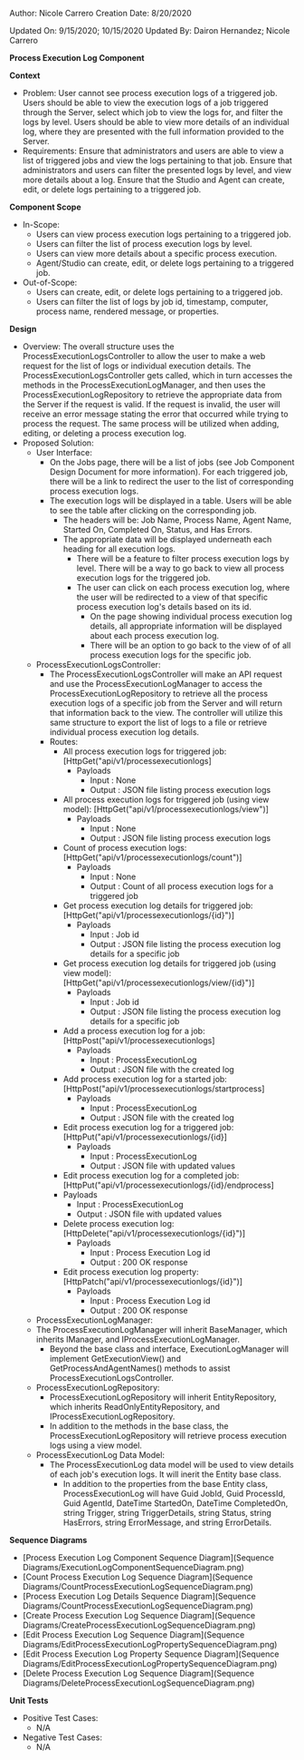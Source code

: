 Author: Nicole Carrero
Creation Date: 8/20/2020

Updated On: 9/15/2020; 10/15/2020
Updated By: Dairon Hernandez; Nicole Carrero

**Process Execution Log Component**

**Context**

- Problem: User cannot see process execution logs of a triggered job.  Users should be able to view the execution logs of a job triggered through the Server, select which job to view the logs for, and filter the logs by level.  Users should be able to view more details of an individual log, where they are presented with the full information provided to the Server.
- Requirements: Ensure that administrators and users are able to view a list of triggered jobs and view the logs pertaining to that job.  Ensure that administrators and users can filter the presented logs by level, and view more details about a log.  Ensure that the Studio and Agent can create, edit, or delete logs pertaining to a triggered job.

**Component Scope**

- In-Scope:
  - Users can view process execution logs pertaining to a triggered job.
  - Users can filter the list of process execution logs by level.
  - Users can view more details about a specific process execution.
  - Agent/Studio can create, edit, or delete logs pertaining to a triggered job.
- Out-of-Scope:
  - Users can create, edit, or delete logs pertaining to a triggered job.
  - Users can filter the list of logs by job id, timestamp, computer, process name, rendered message, or properties.

**Design**

- Overview: The overall structure uses the ProcessExecutionLogsController to allow the user to make a web request for the list of logs or individual execution details.  The ProcessExecutionLogsController gets called, which in turn accesses the methods in the ProcessExecutionLogManager, and then uses the ProcessExecutionLogRepository to retrieve the appropriate data from the Server if the request is valid.  If the request is invalid, the user will receive an error message stating the error that occurred while trying to process the request.  The same process will be utilized when adding, editing, or deleting a process execution log.
- Proposed Solution:
  - User Interface:
    - On the Jobs page, there will be a list of jobs (see Job Component Design Document for more information).  For each triggered job, there will be a link to redirect the user to the list of corresponding process execution logs.
    - The execution logs will be displayed in a table.  Users will be able to see the table after clicking on the corresponding job.
      - The headers will be: Job Name, Process Name, Agent Name, Started On, Completed On, Status, and Has Errors.
      - The appropriate data will be displayed underneath each heading for all execution logs.
        - There will be a feature to filter process execution logs by level.  There will be a way to go back to view all process execution logs for the triggered job.
        - The user can click on each process execution log, where the user will be redirected to a view of that specific process execution log's details based on its id.
          - On the page showing individual process execution log details, all appropriate information will be displayed about each process execution log.
          - There will be an option to go back to the view of of all process execution logs for the specific job.
  - ProcessExecutionLogsController:
    - The ProcessExecutionLogsController will make an API request and use the ProcessExecutionLogManager to access the ProcessExecutionLogRepository to retrieve all the process execution logs of a specific job from the Server and will return that information back to the view.  The controller will utilize this same structure to export the list of logs to a file or retrieve individual process execution log details.
    - Routes:
      - All process execution logs for triggered job: [HttpGet("api/v1/processexecutionlogs]
        - Payloads
          - Input : None
          - Output : JSON file listing process execution logs
      - All process execution logs for triggered job (using view model): [HttpGet("api/v1/processexecutionlogs/view")]
        - Payloads
          - Input : None
          - Output : JSON file listing process execution logs
      - Count of process execution logs: [HttpGet("api/v1/processexecutionlogs/count")]
        - Payloads
          - Input : None
          - Output : Count of all process execution logs for a triggered job
      - Get process execution log details for triggered job: [HttpGet("api/v1/processexecutionlogs/{id}")]
        - Payloads
          - Input : Job id
          - Output : JSON file listing the process execution log details for a specific job
      - Get process execution log details for triggered job (using view model): [HttpGet("api/v1/processexecutionlogs/view/{id}")]
        - Payloads
          - Input : Job id
          - Output : JSON file listing the process execution log details for a specific job
      - Add a process execution log for a job: [HttpPost("api/v1/processexecutionlogs]
        - Payloads
          - Input : ProcessExecutionLog
          - Output : JSON file with the created log
      - Add process execution log for a started job: [HttpPost("api/v1/processexecutionlogs/startprocess]
        - Payloads
          - Input : ProcessExecutionLog
          - Output : JSON file with the created log
      - Edit process execution log for a triggered job: [HttpPut("api/v1/processexecutionlogs/{id}]
        - Payloads
          - Input : ProcessExecutionLog
          - Output : JSON file with updated values
       - Edit process execution log for a completed job: [HttpPut("api/v1/processexecutionlogs/{id}/endprocess]
        - Payloads
          - Input : ProcessExecutionLog
          - Output : JSON file with updated values
       - Delete process execution log: [HttpDelete("api/v1/processexecutionlogs/{id}")]
         - Payloads
           - Input : Process Execution Log id
           - Output : 200 OK response
       - Edit process execution log property: [HttpPatch("api/v1/processexecutionlogs/{id}")]
         - Payloads
           - Input : Process Execution Log id
           - Output : 200 OK response
  - ProcessExecutionLogManager:
   - The ProcessExecutionLogManager will inherit BaseManager, which inherits IManager, and IProcessExecutionLogManager.
      - Beyond the base class and interface, ExecutionLogManager will implement GetExecutionView() and GetProcessAndAgentNames() methods to assist ProcessExecutionLogsController.
  - ProcessExecutionLogRepository:
    - ProcessExecutionLogRepository will inherit EntityRepository<ProcessExecutionLog>, which inherits ReadOnlyEntityRepository, and IProcessExecutionLogRepository.
    - In addition to the methods in the base class, the ProcessExecutionLogRepository will retrieve process execution logs using a view model.
  - ProcessExecutionLog Data Model:
    - The ProcessExecutionLog data model will be used to view details of each job's execution logs.  It will inerit the Entity base class.
      - In addition to the properties from the base Entity class, ProcessExecutionLog will have Guid JobId, Guid ProcessId, Guid AgentId, DateTime StartedOn, DateTime CompletedOn, string Trigger, string TriggerDetails, string Status, string HasErrors, string ErrorMessage, and string ErrorDetails.

**Sequence Diagrams**

- [Process Execution Log Component Sequence Diagram](Sequence Diagrams/ExecutionLogComponentSequenceDiagram.png)
- [Count Process Execution Log Sequence Diagram](Sequence Diagrams/CountProcessExecutionLogSequenceDiagram.png)
- [Process Execution Log Details Sequence Diagram](Sequence Diagrams/CountProcessExecutionLogSequenceDiagram.png)
- [Create Process Execution Log Sequence Diagram](Sequence Diagrams/CreateProcessExecutionLogSequenceDiagram.png)
- [Edit Process Execution Log Sequence Diagram](Sequence Diagrams/EditProcessExecutionLogPropertySequenceDiagram.png)
- [Edit Process Execution Log Property Sequence Diagram](Sequence Diagrams/EditProcessExecutionLogPropertySequenceDiagram.png)
- [Delete Process Execution Log Sequence Diagram](Sequence Diagrams/DeleteProcessExecutionLogSequenceDiagram.png)

**Unit Tests**

- Positive Test Cases:
  - N/A
- Negative Test Cases:
  - N/A
